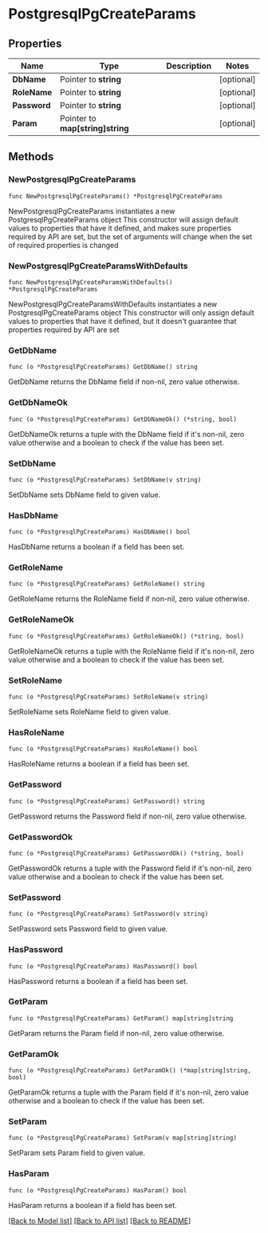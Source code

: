 # PostgresqlPgCreateParams

## Properties

Name | Type | Description | Notes
------------ | ------------- | ------------- | -------------
**DbName** | Pointer to **string** |  | [optional] 
**RoleName** | Pointer to **string** |  | [optional] 
**Password** | Pointer to **string** |  | [optional] 
**Param** | Pointer to **map[string]string** |  | [optional] 

## Methods

### NewPostgresqlPgCreateParams

`func NewPostgresqlPgCreateParams() *PostgresqlPgCreateParams`

NewPostgresqlPgCreateParams instantiates a new PostgresqlPgCreateParams object
This constructor will assign default values to properties that have it defined,
and makes sure properties required by API are set, but the set of arguments
will change when the set of required properties is changed

### NewPostgresqlPgCreateParamsWithDefaults

`func NewPostgresqlPgCreateParamsWithDefaults() *PostgresqlPgCreateParams`

NewPostgresqlPgCreateParamsWithDefaults instantiates a new PostgresqlPgCreateParams object
This constructor will only assign default values to properties that have it defined,
but it doesn't guarantee that properties required by API are set

### GetDbName

`func (o *PostgresqlPgCreateParams) GetDbName() string`

GetDbName returns the DbName field if non-nil, zero value otherwise.

### GetDbNameOk

`func (o *PostgresqlPgCreateParams) GetDbNameOk() (*string, bool)`

GetDbNameOk returns a tuple with the DbName field if it's non-nil, zero value otherwise
and a boolean to check if the value has been set.

### SetDbName

`func (o *PostgresqlPgCreateParams) SetDbName(v string)`

SetDbName sets DbName field to given value.

### HasDbName

`func (o *PostgresqlPgCreateParams) HasDbName() bool`

HasDbName returns a boolean if a field has been set.

### GetRoleName

`func (o *PostgresqlPgCreateParams) GetRoleName() string`

GetRoleName returns the RoleName field if non-nil, zero value otherwise.

### GetRoleNameOk

`func (o *PostgresqlPgCreateParams) GetRoleNameOk() (*string, bool)`

GetRoleNameOk returns a tuple with the RoleName field if it's non-nil, zero value otherwise
and a boolean to check if the value has been set.

### SetRoleName

`func (o *PostgresqlPgCreateParams) SetRoleName(v string)`

SetRoleName sets RoleName field to given value.

### HasRoleName

`func (o *PostgresqlPgCreateParams) HasRoleName() bool`

HasRoleName returns a boolean if a field has been set.

### GetPassword

`func (o *PostgresqlPgCreateParams) GetPassword() string`

GetPassword returns the Password field if non-nil, zero value otherwise.

### GetPasswordOk

`func (o *PostgresqlPgCreateParams) GetPasswordOk() (*string, bool)`

GetPasswordOk returns a tuple with the Password field if it's non-nil, zero value otherwise
and a boolean to check if the value has been set.

### SetPassword

`func (o *PostgresqlPgCreateParams) SetPassword(v string)`

SetPassword sets Password field to given value.

### HasPassword

`func (o *PostgresqlPgCreateParams) HasPassword() bool`

HasPassword returns a boolean if a field has been set.

### GetParam

`func (o *PostgresqlPgCreateParams) GetParam() map[string]string`

GetParam returns the Param field if non-nil, zero value otherwise.

### GetParamOk

`func (o *PostgresqlPgCreateParams) GetParamOk() (*map[string]string, bool)`

GetParamOk returns a tuple with the Param field if it's non-nil, zero value otherwise
and a boolean to check if the value has been set.

### SetParam

`func (o *PostgresqlPgCreateParams) SetParam(v map[string]string)`

SetParam sets Param field to given value.

### HasParam

`func (o *PostgresqlPgCreateParams) HasParam() bool`

HasParam returns a boolean if a field has been set.


[[Back to Model list]](../README.md#documentation-for-models) [[Back to API list]](../README.md#documentation-for-api-endpoints) [[Back to README]](../README.md)


